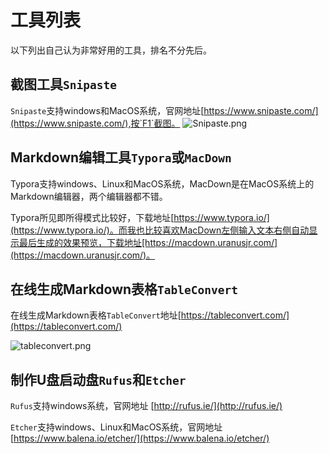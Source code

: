# 工具列表

以下列出自己认为非常好用的工具，排名不分先后。

##  截图工具`Snipaste`

`Snipaste`支持windows和MacOS系统，官网地址[https://www.snipaste.com/](https://www.snipaste.com/),按`F1`截图。
![Snipaste.png](/img/Snipaste.png)


## Markdown编辑工具`Typora`或`MacDown`

Typora支持windows、Linux和MacOS系统，MacDown是在MacOS系统上的Markdown编辑器，两个编辑器都不错。

Typora所见即所得模式比较好，下载地址[https://www.typora.io/](https://www.typora.io/)。而我也比较喜欢MacDown左侧输入文本右侧自动显示最后生成的效果预览，下载地址[https://macdown.uranusjr.com/](https://macdown.uranusjr.com/)。

## 在线生成Markdown表格`TableConvert`

在线生成Markdown表格`TableConvert`地址[https://tableconvert.com/](https://tableconvert.com/)

![tableconvert.png](/img/tableconvert.png)

## 制作U盘启动盘`Rufus`和`Etcher`

`Rufus`支持windows系统，官网地址 [http://rufus.ie/](http://rufus.ie/)   

`Etcher`支持windows、Linux和MacOS系统，官网地址[https://www.balena.io/etcher/](https://www.balena.io/etcher/)

